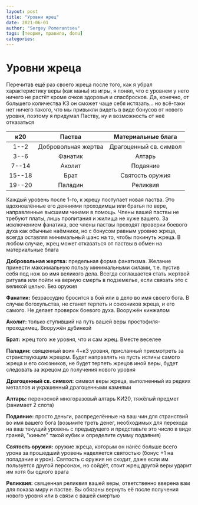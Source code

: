 ```yaml
---
layout: post
title: "Уровни жрец"
date: 2021-06-01
author: "Sergey Pomerantsev"
tags: [теория, правила, donu]
categories:
---
```


# Уровни жреца

Перечитав ещё раз своего жреца после того, как я убрал характеристику веры (как маны) из игры, я понял, что c уровнем у него ничего не растёт кроме очков здоровья и спасбросков. Да, конечно, от большего количества КЗ он сможет чаще себя истязать... но всё-таки нет ничего такого, что мы привыкли видеть в виде бонусов от нового уровня, поэтому я придумал Паству, ну и возможность от неё отказаться

| **к20** | Паства | Материальные блага |
|:--:|:--:|:--:|
| 1--2 | Добровольная жертва | Драгоценный св. символ |
| 3--6 | Фанатик | Алтарь |
| 7--14 | Аколит | Подаяние |
| 15--18 | Брат | Святость оружия |
| 19--20 | Паладин | Реликвия |

Каждый уровень после 1-го, к жрецу поступает новая паства. Это вдохновлённые его деяниями проходимцы или братья по вере, направленные высшими чинами в помощь. Члены вашей паствы не требуют платы, лишь пропитания и жилища не хуже вашего. За исключением фанатика, все члены паствы проходят проверки боевого духа как обычные наёмники, но с бонусом равным уровню жреца, всегда оставляя минимальный шанс на то, чтобы покинуть жреца. В любом случае, жрец может отказаться от паствы в обмен на материальные блага

**Добровольная жертва:** предельная форма фанатизма. Желание принести максимальную пользу минимальными силами, т.е. пустив себя под нож во имя великого дела. Всегда соглашается стать жертвой ритуала или пойти на верную смерть в подземелье, если связать это с великой целью. Без оружия

**Фанатик:** безрассудно бросится в бой или в дело во имя своего бога. В случае богохульства, не станет терпеть и союзников жреца, и его самого. Не делает проверок боевого духа. Вооружён кинжалом

**Аколит:** только ступивший на путь вашей веры простофиля-проходимец. Вооружён дубинкой

**Брат:** жрец того же уровня, что и сам жрец. Вместе веселее

**Паладин:** священный воин 4+к3 уровня, присланный присмотреть за странствующим жрецом. Будет направлять на пусть истины самого жреца и его союзников, не будет терпеть жрецов иной веры, будет следовать за жрецом до получения нового уровня	

**Драгоценный св. символ:** символ веры жреца, выполненный из редких металлов и украшенный драгоценными камнями

**Алтарь:** переносной многоразовый алтарь КИ20, тяжёлый предмет (занимает 2 слота)	

**Подаяние:** просто деньги, распределённые на ваш чин для странствий во имя вашего бога (возьмите треть денег, необходимых для перехода на ваш текущий уровень с предыдущего и представьте это число в виде граней, "киньте" такой кубик и определите сумму подаяния)

**Святость оружия:** оружие жреца, которым он нанёс больше всего урона за прошедший уровень наделяется святостью (бонус +1 на попадание и урон). Святость с оружия не сходит, даже если им пользуется другой персонаж, но сойдёт, стоит жрец другой веры ударит им хотя бы одного врага	

**Реликвия:** священная реликвия вашей веры, ответственно вверена вам для показа миру и пастве. Вы обязаны вернуть её после получения нового уровня или в связи с вашей смертью
